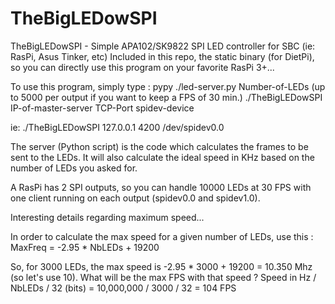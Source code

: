 # TheBigLEDowSPI

TheBigLEDowSPI - Simple APA102/SK9822 SPI LED controller for SBC (ie: RasPi, Asus Tinker, etc)
Included in this repo, the static binary (for DietPi), so you can directly use this program on your favorite RasPi 3+...

To use this program, simply type :
pypy ./led-server.py Number-of-LEDs (up to 5000 per output if you want to keep a FPS of 30 min.)
./TheBigLEDowSPI IP-of-master-server TCP-Port spidev-device

ie: ./TheBigLEDowSPI 127.0.0.1 4200 /dev/spidev0.0

The server (Python script) is the code which calculates the frames to be sent to the LEDs.
It will also calculate the ideal speed in KHz based on the number of LEDs you asked for.

A RasPi has 2 SPI outputs, so you can handle 10000 LEDs at 30 FPS with one client running on each output (spidev0.0 and spidev1.0).

Interesting details regarding maximum speed...

In order to calculate the max speed for a given number of LEDs, use this :
MaxFreq = -2.95 * NbLEDs + 19200

So, for 3000 LEDs, the max speed is -2.95 * 3000 + 19200 = 10.350 Mhz (so let's use 10).
What will be the max FPS with that speed ?
Speed in Hz / NbLEDs / 32 (bits) = 
10,000,000 / 3000 / 32 = 104 FPS

